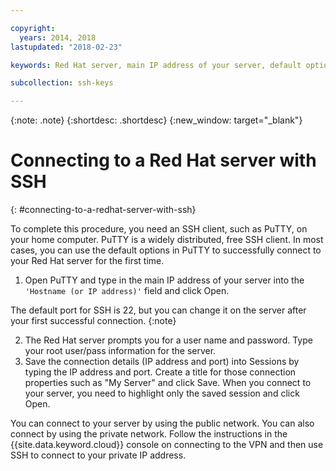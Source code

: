 ```yaml
---

copyright:
  years: 2014, 2018
lastupdated: "2018-02-23"

keywords: Red Hat server, main IP address of your server, default options

subcollection: ssh-keys

---
```


{:note: .note}
{:shortdesc: .shortdesc}
{:new_window: target="_blank"}

# Connecting to a Red Hat server with SSH
{: #connecting-to-a-redhat-server-with-ssh}

To complete this procedure, you need an SSH client, such as PuTTY, on your home computer. PuTTY is a widely distributed, free SSH client.
In most cases, you can use the default options in PuTTY to successfully connect to your Red Hat server for the first time.

1. Open PuTTY and type in the main IP address of your server into the `'Hostname (or IP address)'` field and click Open.

  The default port for SSH is 22, but you can change it on the server after your first successful connection.
  {:note} 
  
2. The Red Hat server prompts you for a user name and password. Type your root user/pass information for the server.
3. Save the connection details (IP address and port) into Sessions by typing the IP address and port. Create a title for those connection properties such as "My Server" and click Save.
  When you connect to your server, you need to highlight only the saved session and click Open.

You can connect to your server by using the public network.
You can also connect by using the private network. Follow the instructions in the {{site.data.keyword.cloud}} console on connecting to the VPN and then use SSH to connect to your private IP address.
